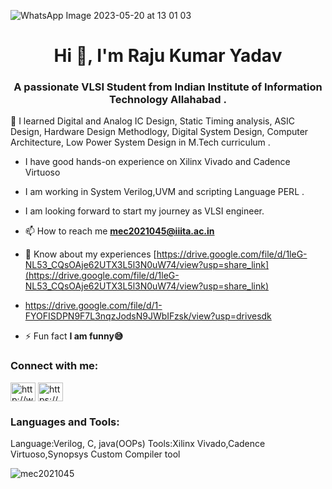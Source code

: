 ![WhatsApp Image 2023-05-20 at 13 01 03](https://github.com/mec2021045/Raju-Kumar-Yadav/assets/115482179/a3208c83-3a96-4786-bd34-f7c7408e5cd8)
<h1 align="center">Hi 👋, I'm Raju Kumar Yadav</h1>
<h3 align="center">A passionate VLSI Student from Indian Institute of Information Technology Allahabad .</h3>
🌱 I learned Digital and Analog IC Design, Static Timing analysis, ASIC Design, Hardware Design Methodlogy, Digital System Design, Computer Architecture, Low Power System Design in M.Tech curriculum .

- I have good hands-on experience on Xilinx Vivado and Cadence Virtuoso
- I am working in System Verilog,UVM and scripting Language PERL . 
- I am looking forward to start my journey as VLSI engineer.

- 📫 How to reach me **mec2021045@iiita.ac.in**

- 📄 Know about my experiences [https://drive.google.com/file/d/1leG-NL53_CQsOAje62UTX3L5l3N0uW74/view?usp=share_link](https://drive.google.com/file/d/1leG-NL53_CQsOAje62UTX3L5l3N0uW74/view?usp=share_link)
- https://drive.google.com/file/d/1-FYOFISDPN9F7L3nqzJodsN9JWbIFzsk/view?usp=drivesdk

- ⚡ Fun fact **I am funny😅**

<h3 align="left">Connect with me:</h3> <a href="https://linkedin.com/in/http://www.linkedin.com/in/raju45" target="blank"><img align="center" src="https://raw.githubusercontent.com/rahuldkjain/github-profile-readme-generator/master/src/images/icons/Social/linked-in-alt.svg" alt="http://www.linkedin.com/in/raju45" height="30" width="40" /></a> <a href="https://www.youtube.com/c/https://www.youtube.com/@vlsi_project" target="blank"><img align="center" src="https://raw.githubusercontent.com/rahuldkjain/github-profile-readme-generator/master/src/images/icons/Social/youtube.svg" alt="https://www.youtube.com/@vlsi_project" height="30" width="40" /></a>
</p>

<h3 align="left">Languages and Tools:</h3>
Language:Verilog, C, java(OOPs)
Tools:Xilinx Vivado,Cadence Virtuoso,Synopsys Custom Compiler tool

<p><img align="center" src="https://github-readme-stats.vercel.app/api/top-langs?username=mec2021045&show_icons=true&locale=en&layout=compact" alt="mec2021045" /></p>
